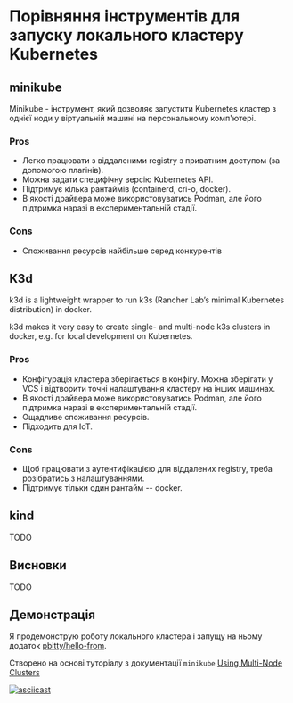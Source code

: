# Порівняння інструментів для запуску локального кластеру Kubernetes

## minikube
Minikube - інструмент, який дозволяє запустити Kubernetes кластер з однієї ноди у віртуальній машині на персональному комп'ютері.


### Pros
- Легко працювати з віддаленими registry з приватним доступом (за допомогою плагінів).
- Можна задати специфічну версію Kubernetes API.
- Підтримує кілька рантаймів (containerd, cri-o, docker).
- В якості драйвера може використовуватись Podman, але його підтримка наразі в експериментальній стадії.

### Cons
- Споживання ресурсів найбільше серед конкурентів


## K3d
k3d is a lightweight wrapper to run k3s (Rancher Lab’s minimal Kubernetes distribution) in docker.

k3d makes it very easy to create single- and multi-node k3s clusters in docker, e.g. for local development on Kubernetes.


### Pros
- Конфігурація кластера зберігається в конфігу. Можна зберігати у VCS і відтворити точні налаштування кластеру на інших машинах.
- В якості драйвера може використовуватись Podman, але його підтримка наразі в експериментальній стадії.
- Ощадливе споживання ресурсів.
- Підходить для IoT.

### Cons
- Щоб працювати з аутентифікацією для віддалених registry, треба розібратись з налаштуваннями.
- Підтримує тільки один рантайм -- docker.

## kind
TODO

## Висновки
TODO

## Демонстрація

Я продемонструю роботу локального кластера і запущу на ньому додаток [pbitty/hello-from](https://hub.docker.com/r/pbitty/hello-from).

Створено на основі туторіалу з документації `minikube` [Using Multi-Node Clusters](https://minikube.sigs.k8s.io/docs/tutorials/multi_node/)

[![asciicast](https://asciinema.org/a/j98S4TD9TP19ceXXhX4y38h7e.svg)](https://asciinema.org/a/j98S4TD9TP19ceXXhX4y38h7e)

